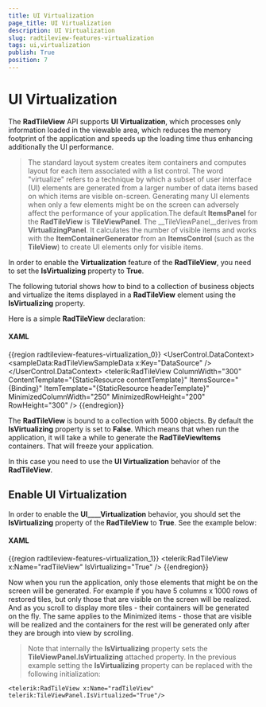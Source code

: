 ```yaml
---
title: UI Virtualization
page_title: UI Virtualization
description: UI Virtualization
slug: radtileview-features-virtualization
tags: ui,virtualization
publish: True
position: 7
---
```


# UI Virtualization



The __RadTileView__ API supports __UI Virtualization__, which processes only information loaded in the viewable area, which reduces the memory footprint of the application and speeds up the loading time thus enhancing additionally the UI performance.
			

>The standard layout system creates item containers and computes layout for each item associated with a list control. The word "virtualize" refers to a technique by which a subset of user interface (UI) elements are generated from a larger number of data items based on which items are visible on-screen. Generating many UI elements when only a few elements might be on the screen can adversely affect the performance of your application.The default __ItemsPanel__ for the __RadTileView__ is __TileViewPanel__. The __TileViewPanel__derives from __VirtualizingPanel__. It calculates the number of visible items and works with the __ItemContainerGenerator__ from an __ItemsControl__ (such as the __TileView__) to create UI elements only for visible items.
					

In order to enable the __Virtualization__ feature of the __RadTileView__, you need to set the __IsVirtualizing__ property to __True__.
			

The following tutorial shows how to bind to a collection of business objects and virtualize the items displayed in a __RadTileView__ element using the __IsVirtualizing__ property.
			

Here is a simple __RadTileView__ declaration:
			

#### __XAML__

{{region radtileview-features-virtualization_0}}
	    <UserControl.DataContext>
	        <sampleData:RadTileViewSampleData x:Key="DataSource" />
	    </UserControl.DataContext>
	    <Grid>
	        <telerik:RadTileView ColumnWidth="300" 
	                             ContentTemplate="{StaticResource contentTemplate}"
	                             ItemsSource="{Binding}"
	                             ItemTemplate="{StaticResource headerTemplate}"
	                             MinimizedColumnWidth="250"
	                             MinimizedRowHeight="200"
	                             RowHeight="300" />
	    </Grid>
	{{endregion}}



The __RadTileView__ is bound to a collection with 5000 objects. By default the __IsVirtualizing__ property is set to __False__. Which means that when run the application, it will take a while to generate the __RadTileViewItems__ containers. That will freeze your application.
			

In this case you need to use the __UI Virtualization__ behavior of the __RadTileView__.
			

## Enable UI Virtualization

In order to enable the __UI____Virtualization__ behavior, you should set the __IsVirtualizing__ property of the __RadTileView__ to __True__. See the example below:
				

#### __XAML__

{{region radtileview-features-virtualization_1}}
	    <telerik:RadTileView x:Name="radTileView" IsVirtualizing="True" />
	{{endregion}}



Now when you run the application, only those elements that might be on the screen will be generated. For example if you have 5 columns x 1000 rows of restored tiles, but only those that are visible on the screen will be realized. And as you scroll to display more tiles - their containers will be generated on the fly. The same applies to the Minimized items - those that are visible will be realized and the containers for the rest will be generated only after they are brough into view by scrolling.

>Note that internally the __IsVirtualizing__ property sets the __TileViewPanel.IsVirtualizing__ attached property. In the previous example setting the __IsVirtualizing__ property can be replaced with the following initialization:
						

	<telerik:RadTileView x:Name="radTileView" telerik:TileViewPanel.IsVirtualized="True"/>


